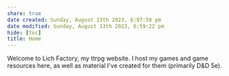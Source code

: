 ```yaml
---
share: true
date created: Sunday, August 13th 2023, 6:07:50 pm
date modified: Sunday, August 13th 2023, 6:59:22 pm
hide: [toc]
title: Home
---
```


Welcome to Lich Factory, my ttrpg website. I host my games and game resources here, as well as material I've created for them (primarily D&D 5e). 